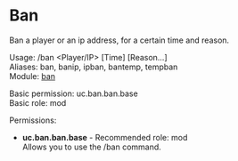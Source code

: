 Ban
====
Ban a player or an ip address, for a certain time and reason.

Usage: /ban \<Player/IP\> \[Time\] \[Reason…\]<br>
Aliases: ban, banip, ipban, bantemp, tempban<br>
Module: [ban](../modules/ban.md)<br>

Basic permission: uc.ban.ban.base<br>
Basic role: mod<br>

Permissions: <br>
* **uc.ban.ban.base** - Recommended role: mod<br>Allows you to use the /ban command.

